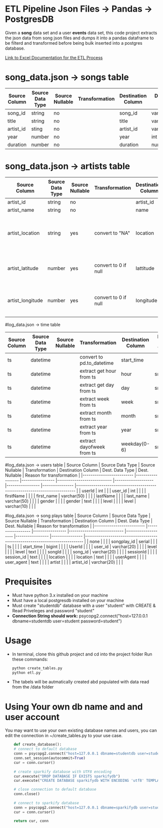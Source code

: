 # ETL Pipeline Json Files -> Pandas -> PostgresDB


Given a **song** data set and a user **events** data set, this code project extracts the json data from song json files and dumps it into a pandas dataframe to be filterd and transformed before being bulk inserted into a postgres database.

[Link to Excel Documentation for the ETL Process](https://drive.google.com/file/d/1amL35lKId6jjRxZAdXvKhsrlplXUR_uy/view?usp=sharing)

# song_data.json -> songs table
| Source Column            	| Source Data Type 	| Source Nullable 	| Transformation             	| Destination Column 	| Dest. Data Type 	| Dest. Nullable 	| Reason for transformation                                                   	|
|--------------------------	|------------------	|-----------------	|----------------------------	|--------------------	|-----------------	|----------------	|-----------------------------------------------------------------------------	|
| song_id                  	| string           	| no              	|                            	| song_id            	| varchar(20)     	| no             	|                                                                             	|
| title                    	| string           	| no              	|                            	| title              	| varchar(100)    	| no             	|                                                                             	|
| artist_id                	| sting            	| no              	|                            	| artist_id          	| varchar(20)     	| no             	|                                                                             	|
| year                     	| number           	| no              	|                            	| year               	| int             	| no             	|                                                                             	|
| duration                 	| number           	| no              	|                            	| duration           	| numeric(5)      	| no             	|                                                                             	|

# song_data.json -> artists table
| Source Column            	| Source Data Type 	| Source Nullable 	| Transformation             	| Destination Column 	| Dest. Data Type 	| Dest. Nullable 	| Reason for transformation                                                   	|
|--------------------------	|------------------	|-----------------	|----------------------------	|--------------------	|-----------------	|----------------	|-----------------------------------------------------------------------------	|
| artist_id                	| string           	| no              	|                            	| artist_id          	| varchar(20)     	| NO             	|                                                                             	|
| artist_name              	| string           	| no              	|                            	| name               	| text            	| NO             	|                                                                             	|
| artist_location          	| string           	| yes             	| convert to "NA"            	| location           	| text            	| NO             	| Want to be able to filter by location includeing when location is not avail 	|
| artist_latitude          	| number           	| yes             	| convert to 0 if null       	| lattitude          	| numeic(5)       	| NO             	| want to be able to filter by lattitude, including when not avail            	|
| artist_longitude         	| number           	| yes             	| convert to 0 if null       	| longitude          	| numeric(5)      	| NO             	| want to be able to filter by lattitude, including when not avail            	|

#log_data.json -> time table

| Source Column            	| Source Data Type 	| Source Nullable 	| Transformation             	| Destination Column 	| Dest. Data Type 	| Dest. Nullable 	| Reason for transformation                                                   	|
|--------------------------	|------------------	|-----------------	|----------------------------	|--------------------	|-----------------	|----------------	|-----------------------------------------------------------------------------	|
| ts                       	| datetime          |                 	| convert to pd.to_datetime  	| start_time         	|                 	|                	|                                                                             	|
| ts                       	| datetime          |                 	| extract get hour from ts   	| hour               	| smallint        	|                	|                                                                             	|
| ts                       	| datetime          |                 	| extract get day from ts    	| day                	| smallint        	|                	|                                                                             	|
| ts                       	| datetime          |                 	| extract week from ts       	| week               	| smallint        	|                	|                                                                             	|
| ts                       	| datetime          |                 	| extract month from ts      	| month              	| smallint        	|                	|                                                                             	|
| ts                       	| datetime          |                 	| extract year from ts       	| year               	| smallint        	|                	|                                                                             	|
| ts                       	| datetime          |                 	| extract dayofweek  from ts 	| weekday(0-6)       	| smallint        	|                	|                                                                             	|

#log_data.json -> users table
| Source Column            	| Source Data Type 	| Source Nullable 	| Transformation             	| Destination Column 	| Dest. Data Type 	| Dest. Nullable 	| Reason for transformation                                                   	|
|--------------------------	|------------------	|-----------------	|----------------------------	|--------------------	|-----------------	|----------------	|-----------------------------------------------------------------------------	|
| userId                   	| int              	|                 	|                            	| user_id            	| int             	|                	|                                                                             	|
| firstName                	|                  	|                 	|                            	| first_name         	| varchar(50)     	|                	|                                                                             	|
| lastName                 	|                  	|                 	|                            	| last_name          	| varchar(50)     	|                	|                                                                             	|
| gender                   	|                  	|                 	|                            	| gender             	| text            	|                	|                                                                             	|
| level                    	|                  	|                 	|                            	| level              	| varchar(10)     	|                	|                                                                             	|

#log_data.json -> song plays table
| Source Column            	| Source Data Type 	| Source Nullable 	| Transformation             	| Destination Column 	| Dest. Data Type 	| Dest. Nullable 	| Reason for transformation                                                   	|
|--------------------------	|------------------	|-----------------	|----------------------------	|--------------------	|-----------------	|----------------	|-----------------------------------------------------------------------------	|
| none                     	|                  	|                 	|                            	| songplay_id        	| serial          	|                	|                                                                             	|
| ts                       	|                  	|                 	|                            	| start_time         	| bigint          	|                	|                                                                             	|
| UserId                   	|                  	|                 	|                            	| user_id            	| varchar(20)     	|                	|                                                                             	|
| level                    	|                  	|                 	|                            	| level              	| text            	|                	|                                                                             	|
| songId                   	|                  	|                 	|                            	| song_id            	| varchar(20)     	|                	|                                                                             	|
| sessionId                	|                  	|                 	|                            	| session_id         	| text            	|                	|                                                                             	|
| location                 	|                  	|                 	|                            	| location           	| text            	|                	|                                                                             	|
| userAgent                	|                  	|                 	|                            	| user_agent         	| text            	|                	|                                                                             	|
| artist                   	|                  	|                 	|                            	| artist_id          	| varchar(20)     	|                	|                                                                             	|


# Prequisites
  - Must have python 3.x installed on your machine
  - Must have a local postgresdb installed on your machine
  - Must create  "studentdb" database with a user "student" with CREATE & Read Priveleges and password "student"
  - **Connection String should work:** psycopg2.connect("host=127.0.0.1 dbname=studentdb user=student password=student")


# Usage
  - In terminal, clone this github project and cd into the project folder
  Run these commands:
    ```sh
    python create_tables.py
    python etl.py
    ```
  - The tabels will be autmatically created abd populated with data read from the /data folder
# Using Your own db name and and user account
You may want to use your own existing database names and users, you can edit the connection in ~/create_tables.py to your use case.
```python
    def create_database():
    # connect to default database
    conn = psycopg2.connect("host=127.0.0.1 dbname=studentdb user=student password=student")
    conn.set_session(autocommit=True)
    cur = conn.cursor()
    
    # create sparkify database with UTF8 encoding
    cur.execute("DROP DATABASE IF EXISTS sparkifydb")
    cur.execute("CREATE DATABASE sparkifydb WITH ENCODING 'utf8' TEMPLATE template0")

    # close connection to default database
    conn.close()    
    
    # connect to sparkify database
    conn = psycopg2.connect("host=127.0.0.1 dbname=sparkifydb user=student password=student")
    cur = conn.cursor()
    
    return cur, conn
```





